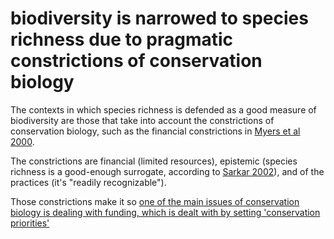 # biodiversity is narrowed to species richness due to pragmatic constrictions of conservation biology

The contexts in which species richness is defended as a good measure of biodiversity are those that take into account the constrictions of conservation biology, such as the financial constrictions in [Myers et al 2000](Myers%20et%20al%202000.md).

The constrictions are financial (limited resources), epistemic (species richness is a good-enough surrogate, according to [Sarkar 2002](Sarkar%202002.md)), and of the practices (it's "readily recognizable").

Those constrictions make it so [one of the main issues of conservation biology is dealing with funding, which is dealt with by setting 'conservation priorities'](one%20of%20the%20main%20issues%20of%20conservation%20biology%20is%20dealing%20with%20funding,%20which%20is%20dealt%20with%20by%20setting%20'conservation%20priorities'.md)